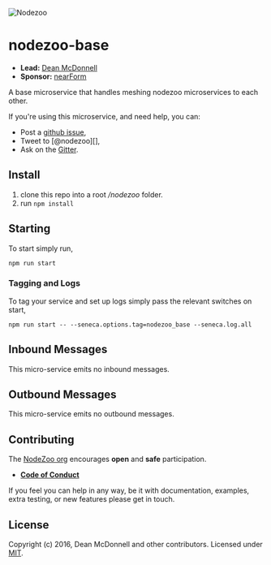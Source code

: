 ![Nodezoo][Logo]

# nodezoo-base

- __Lead:__ [Dean McDonnell][Lead]
- __Sponsor:__ [nearForm][]

A base microservice that handles meshing nodezoo microservices to each other.

If you're using this microservice, and need help, you can:

- Post a [github issue][],
- Tweet to [@nodezoo][],
- Ask on the [Gitter][gitter-url].

## Install
1. clone this repo into a root _/nodezoo_ folder.
2. run `npm install`

## Starting
To start simply run,

```
npm run start
```

### Tagging and Logs
To tag your service and set up logs simply pass the relevant switches on start,

```
npm run start -- --seneca.options.tag=nodezoo_base --seneca.log.all
```

## Inbound Messages
This micro-service emits no inbound messages.

## Outbound Messages
This micro-service emits no outbound messages.

## Contributing
The [NodeZoo org][] encourages __open__ and __safe__ participation.

- __[Code of Conduct][CoC]__

If you feel you can help in any way, be it with documentation, examples, extra testing, or new
features please get in touch.

## License
Copyright (c) 2016, Dean McDonnell and other contributors.
Licensed under [MIT][].


[MIT]: ./LICENSE
[CoC]: ./CoC.md
[Lead]: https://github.com/mcdonnelldean
[nearForm]: http://www.nearform.com/
[NodeZoo]: http://www.nodezoo.com/
[NodeZoo org]: https://github.com/nodezoo
[Logo]: https://raw.githubusercontent.com/nodezoo/nodezoo-org/master/assets/logo-nodezoo.png
[github issue]: https://github.com/nodezoo/nodezoo-base/issues
[@senecajs]: http://twitter.com/nodezoo
[gitter-url]: https://gitter.im/nodezoo/nodezoo-org
